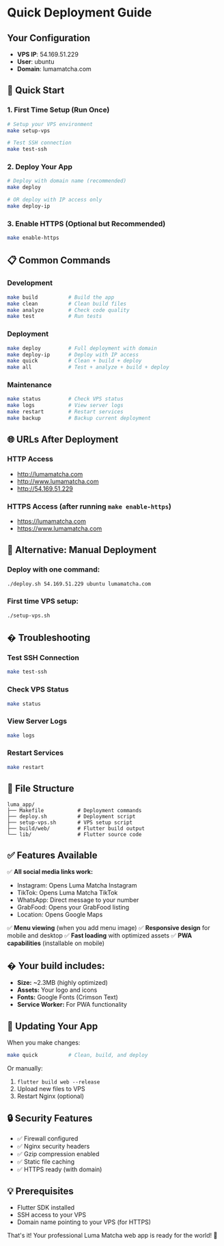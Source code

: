 # Quick Deployment Guide

## Your Configuration
- **VPS IP**: 54.169.51.229
- **User**: ubuntu
- **Domain**: lumamatcha.com

## 🚀 Quick Start

### 1. First Time Setup (Run Once)
```bash
# Setup your VPS environment
make setup-vps

# Test SSH connection
make test-ssh
```

### 2. Deploy Your App
```bash
# Deploy with domain name (recommended)
make deploy

# OR deploy with IP access only
make deploy-ip
```

### 3. Enable HTTPS (Optional but Recommended)
```bash
make enable-https
```

## 📋 Common Commands

### Development
```bash
make build          # Build the app
make clean          # Clean build files
make analyze        # Check code quality
make test           # Run tests
```

### Deployment
```bash
make deploy         # Full deployment with domain
make deploy-ip      # Deploy with IP access
make quick          # Clean + build + deploy
make all            # Test + analyze + build + deploy
```

### Maintenance
```bash
make status         # Check VPS status
make logs           # View server logs
make restart        # Restart services
make backup         # Backup current deployment
```

## 🌐 URLs After Deployment

### HTTP Access
- http://lumamatcha.com
- http://www.lumamatcha.com
- http://54.169.51.229

### HTTPS Access (after running `make enable-https`)
- https://lumamatcha.com
- https://www.lumamatcha.com

## 🔧 Alternative: Manual Deployment

### Deploy with one command:
```bash
./deploy.sh 54.169.51.229 ubuntu lumamatcha.com
```

### First time VPS setup:
```bash
./setup-vps.sh
```

## �️ Troubleshooting

### Test SSH Connection
```bash
make test-ssh
```

### Check VPS Status
```bash
make status
```

### View Server Logs
```bash
make logs
```

### Restart Services
```bash
make restart
```

## 📁 File Structure
```
luma_app/
├── Makefile           # Deployment commands
├── deploy.sh          # Deployment script
├── setup-vps.sh       # VPS setup script
├── build/web/         # Flutter build output
└── lib/               # Flutter source code
```

## ✅ Features Available

✅ **All social media links work:**
- Instagram: Opens Luma Matcha Instagram
- TikTok: Opens Luma Matcha TikTok  
- WhatsApp: Direct message to your number
- GrabFood: Opens your GrabFood listing
- Location: Opens Google Maps

✅ **Menu viewing** (when you add menu image)
✅ **Responsive design** for mobile and desktop
✅ **Fast loading** with optimized assets
✅ **PWA capabilities** (installable on mobile)

## � Your build includes:
- **Size:** ~2.3MB (highly optimized)
- **Assets:** Your logo and icons
- **Fonts:** Google Fonts (Crimson Text)
- **Service Worker:** For PWA functionality

## 🔄 Updating Your App

When you make changes:
```bash
make quick          # Clean, build, and deploy
```

Or manually:
1. `flutter build web --release`
2. Upload new files to VPS
3. Restart Nginx (optional)

## 🔒 Security Features

- ✅ Firewall configured
- ✅ Nginx security headers
- ✅ Gzip compression enabled
- ✅ Static file caching
- ✅ HTTPS ready (with domain)

## 💡 Prerequisites
- Flutter SDK installed
- SSH access to your VPS
- Domain name pointing to your VPS (for HTTPS)

That's it! Your professional Luma Matcha web app is ready for the world! 🎉

